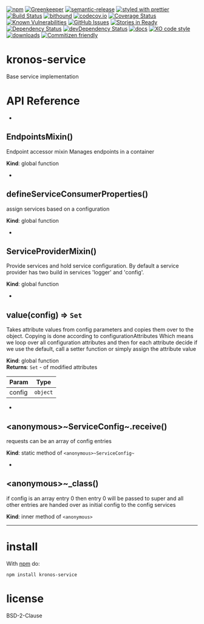 [![npm](https://img.shields.io/npm/v/kronos-service.svg)](https://www.npmjs.com/package/kronos-service)
[![Greenkeeper](https://badges.greenkeeper.io/Kronos-Integration/kronos-service.svg)](https://greenkeeper.io/)
[![semantic-release](https://img.shields.io/badge/%20%20%F0%9F%93%A6%F0%9F%9A%80-semantic--release-e10079.svg)](https://github.com/Kronos-Integration/kronos-service)
[![styled with prettier](https://img.shields.io/badge/styled_with-prettier-ff69b4.svg)](https://github.com/prettier/prettier)
[![Build Status](https://secure.travis-ci.org/Kronos-Integration/kronos-service.png)](http://travis-ci.org/Kronos-Integration/kronos-service)
[![bithound](https://www.bithound.io/github/Kronos-Integration/kronos-service/badges/score.svg)](https://www.bithound.io/github/Kronos-Integration/kronos-service)
[![codecov.io](http://codecov.io/github/Kronos-Integration/kronos-service/coverage.svg?branch=master)](http://codecov.io/github/Kronos-Integration/kronos-service?branch=master)
[![Coverage Status](https://coveralls.io/repos/Kronos-Integration/kronos-service/badge.svg)](https://coveralls.io/r/Kronos-Integration/kronos-service)
[![Known Vulnerabilities](https://snyk.io/test/github/Kronos-Integration/kronos-service/badge.svg)](https://snyk.io/test/github/Kronos-Integration/kronos-service)
[![GitHub Issues](https://img.shields.io/github/issues/Kronos-Integration/kronos-service.svg?style=flat-square)](https://github.com/Kronos-Integration/kronos-service/issues)
[![Stories in Ready](https://badge.waffle.io/Kronos-Integration/kronos-service.svg?label=ready&title=Ready)](http://waffle.io/Kronos-Integration/kronos-service)
[![Dependency Status](https://david-dm.org/Kronos-Integration/kronos-service.svg)](https://david-dm.org/Kronos-Integration/kronos-service)
[![devDependency Status](https://david-dm.org/Kronos-Integration/kronos-service/dev-status.svg)](https://david-dm.org/Kronos-Integration/kronos-service#info=devDependencies)
[![docs](http://inch-ci.org/github/Kronos-Integration/kronos-service.svg?branch=master)](http://inch-ci.org/github/Kronos-Integration/kronos-service)
[![XO code style](https://img.shields.io/badge/code_style-XO-5ed9c7.svg)](https://github.com/sindresorhus/xo)
[![downloads](http://img.shields.io/npm/dm/kronos-service.svg?style=flat-square)](https://npmjs.org/package/kronos-service)
[![Commitizen friendly](https://img.shields.io/badge/commitizen-friendly-brightgreen.svg)](http://commitizen.github.io/cz-cli/)

kronos-service
=====
Base service implementation

# API Reference

* <a name="EndpointsMixin"></a>

## EndpointsMixin()
Endpoint accessor mixin
Manages endpoints in a container

**Kind**: global function  

* <a name="defineServiceConsumerProperties"></a>

## defineServiceConsumerProperties()
assign services based on a configuration

**Kind**: global function  

* <a name="ServiceProviderMixin"></a>

## ServiceProviderMixin()
Provide services and hold service configuration.
By default a service provider has two build in services
'logger' and 'config'.

**Kind**: global function  

* <a name="value"></a>

## value(config) ⇒ <code>Set</code>
Takes attribute values from config parameters
and copies them over to the object.
Copying is done according to configurationAttributes
Which means we loop over all configuration attributes
and then for each attribute decide if we use the default, call a setter function
or simply assign the attribute value

**Kind**: global function  
**Returns**: <code>Set</code> - of modified attributes  

| Param | Type |
| --- | --- |
| config | <code>object</code> | 


* <a name="<anonymous>..ServiceConfig...receive"></a>

## &lt;anonymous&gt;~ServiceConfig~.receive()
requests can be an array of config entries

**Kind**: static method of <code>&lt;anonymous&gt;~ServiceConfig~</code>  

* <a name="<anonymous>.._class"></a>

## &lt;anonymous&gt;~_class()
if config is an array entry 0 then entry 0 will be passed to super and all other entries
are handed over as initial config to the config services

**Kind**: inner method of <code>&lt;anonymous&gt;</code>  

* * *

install
=======

With [npm](http://npmjs.org) do:

```shell
npm install kronos-service
```

license
=======

BSD-2-Clause
